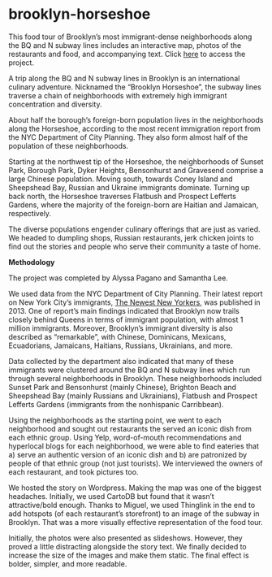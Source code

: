 # brooklyn-horseshoe
This food tour of Brooklyn’s most immigrant-dense neighborhoods along the BQ and N subway lines includes an interactive map, photos of the restaurants and food, and accompanying text. Click <a href="http://alyssapaganoswebsite.com/brooklyn-horseshoe/">here</a> to access the project. 

A trip along the BQ and N subway lines in Brooklyn is an international culinary adventure. Nicknamed the “Brooklyn Horseshoe”, the subway lines traverse a chain of neighborhoods with extremely high immigrant concentration and diversity.

About half the borough’s foreign-born population lives in the neighborhoods along the Horseshoe, according to the most recent immigration report from the NYC Department of City Planning. They also form almost half of the population of these neighborhoods.

Starting at the northwest tip of the Horseshoe, the neighborhoods of Sunset Park, Borough Park, Dyker Heights, Bensonhurst and Gravesend comprise a large Chinese population. Moving south, towards Coney Island and Sheepshead Bay, Russian and Ukraine immigrants dominate. Turning up back north, the Horseshoe traverses Flatbush and Prospect Lefferts Gardens, where the majority of the foreign-born are Haitian and Jamaican, respectively.

The diverse populations engender culinary offerings that are just as varied. We headed to dumpling shops, Russian restaurants, jerk chicken joints to find out the stories and people who serve their community a taste of home. 

<b>Methodology</b>

The project was completed by Alyssa Pagano and Samantha Lee. 

We used data from the NYC Department of City Planning. Their latest report on New York City’s immigrants, <a href="http://www1.nyc.gov/assets/planning/download/pdf/data-maps/nyc-population/nny2013/nny_2013.pdf">The Newest New Yorkers</a>, was published in 2013. One of report’s main findings indicated that Brooklyn now trails closely behind Queens in terms of immigrant population, with almost 1 million immigrants. Moreover, Brooklyn’s immigrant diversity is also described as “remarkable”, with Chinese, Dominicans, Mexicans, Ecuadorians, Jamaicans, Haitians, Russians, Ukrainians, and more. 

Data collected by the department also indicated that many of these immigrants were clustered around the BQ and N subway lines which run through several neighborhoods in Brooklyn. These neighborhoods included Sunset Park and Bensonhurst (mainly Chinese), Brighton Beach and Sheepshead Bay (mainly Russians and Ukrainians), Flatbush and Prospect Lefferts Gardens (immigrants from the nonhispanic Carribbean). 

Using the neighborhoods as the starting point, we went to each neighborhood and sought out restaurants the served an iconic dish from each ethnic group. Using Yelp, word-of-mouth recommendations and hyperlocal blogs for each neighborhood, we were able to find eateries that a) serve an authentic version of an iconic dish and b) are patronized by people of that ethnic group (not just tourists). We interviewed the owners of each restaurant, and took pictures too. 

We hosted the story on Wordpress. Making the map was one of the biggest headaches. Initially, we used CartoDB but found that it wasn’t attractive/bold enough. Thanks to Miguel, we used Thinglink in the end to add hotspots (of each restaurant’s storefront) to an image of the subway in Brooklyn. That was a more visually effective representation of the food tour. 

Initially, the photos were also presented as slideshows. However, they proved a little distracting alongside the story text. We finally decided to increase the size of the images and make them static. The final effect is bolder, simpler, and more readable. 



